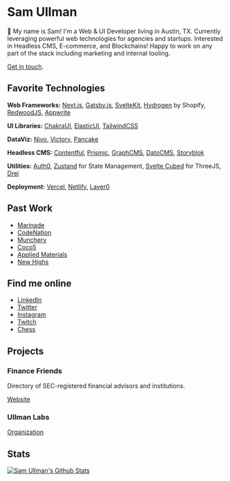 # Sam Ullman
👋 My name is Sam! I'm a Web & UI Developer living in Austin, TX.  Currently leveraging powerful web technologies for agencies and startups. Interested in Headless CMS, E-commerce, and Blockchains! Happy to work on any part of the stack including marketing and internal tooling.  

[Get in touch](mailto:samullman@gmail.com). 

## Favorite Technologies

**Web Frameworks:** [Next.js](https://codenation.org/), [Gatsby.js](https://www.munchery.com/), [SvelteKit](https://coco5.com/),
[Hydrogen](https://hydrogen.shopify.dev/) by Shopify, [RedwoodJS](https://redwoodjs.com/), [Appwrite](https://appwrite.io/)

**UI Libraries:** [ChakraUI](https://chakra-ui.com/), [ElasticUI](https://elastic.github.io/eui/#/), [TailwindCSS](https://tailwindcss.com/)

**DataViz:** [Nivo](https://nivo.rocks/), [Victory](https://formidable.com/open-source/victory/), [Pancake](https://pancake-charts.surge.sh/)

**Headless CMS:** [Contentful](https://contentful.com/), [Prismic](https://prismic.io/), [GraphCMS](https://graphcms.com/), [DatoCMS](https://www.datocms.com/), [Storyblok](https://www.storyblok.com/home)

**Utilities:** [Auth0](https://auth0.com/), [Zustand](https://zustand.sh) for State Management, [Svelte Cubed](https://svelte-cubed.vercel.app/) for ThreeJS, [Drei](https://github.com/pmndrs)

**Deployment:** [Vercel](https://vercel.com/), [Netlify](https://netlify.com/), [Layer0](https://layer0.co/)

## Past Work
* [Marinade](https://marinade.finance/)
* [CodeNation](https://codenation.org/)
* [Munchery](https://www.munchery.com/)
* [Coco5](https://coco5.com/)
* [Applied Materials](https://www.appliedmaterials.com/interactive-proxy/)
* [New Highs](https://1906newhighs.com/)

## Find me online
* [LinkedIn](https://www.linkedin.com/in/samullman/)
* [Twitter](https://twitter.com/samullman)
* [Instagram](https://instagram.com/jolly.jitsu)
* [Twitch](https://twitch.tv/samullman)
* [Chess](https://chess.com/sullman)


## Projects

### Finance Friends
Directory of SEC-registered financial advisors and institutions. 

[Website](https://financefriends.org/)

### Ullman Labs
[Organization](https://github.com/ullman-labs/)

<!-- ### Galleria
An Instagram-like app owning and displaying your art.

[Website](https://galleria-kappa.vercel.app) | [Repo](https://github.com/samullman/galleria)
 -->

<!-- 
Eternal Camping
Low-budget, high-culture living for all humans. 

Codeskewl
0-60pm programming modules. 


### Weebly
Open-source, modular, self-assembled vehicles. 

[Website](https://weebly.vercel.app) | [Repo](https://github.com/samullman/weebly)



### Pot Land
Dispensaries directory with a dose of art & culture. 

[Website](https://pot.land) | [Repo](https://github.com/samullman/potland)


### Gentle Man
Finding work, family, and love for all. 

[Website](https://gentle-man.xyz) | [Repo](https://github.com/samullman/gentleman)

 -->


## Stats

[![Sam Ullman's Github Stats](https://github-readme-stats.vercel.app/api?username=samullman)](https://github.com/samullman)


<!--
**samullman/samullman** is a ✨ _special_ ✨ repository because its `README.md` (this file) appears on your GitHub profile.

Here are some ideas to get you started:

- 🔭 I’m currently working on ...
- 🌱 I’m currently learning ...
- 👯 I’m looking to collaborate on ...
- 🤔 I’m looking for help with ...
- 💬 Ask me about ...
- 📫 How to reach me: ...
- 😄 Pronouns: ...
- ⚡ Fun fact: ...
-->
